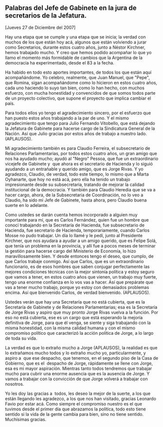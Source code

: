 Palabras del Jefe de Gabinete en la jura de secretarios de la Jefatura.
-----------------------------------------------------------------------

[Jueves 27 de Diciembre del 2007]

Hay una etapa que se cumple y una etapa que se inicia; la verdad con
muchos de los que están hoy acá, algunos que están volviendo a jurar
como Secretarios, durante estos cuatro años, junto a Néstor Kirchner,
hemos trabajado mucho. Y creo que hemos podido acompañar lo que yo llamo
el momento más formidable de cambios que la Argentina de la democracia
ha experimentado, desde el 83 a la fecha.

Ha habido en todo esto aportes importantes, de todos los que están aquí
acompañándome. Yo celebro, realmente, que Juan Manuel, que "Pepe", que
Romina, sigan acompañándome como lo hicieron en estos cuatro años, cada
uno haciendo lo suyo tan bien, como lo han hecho, con muchos esfuerzo,
con mucha honestidad y convencidos de que somos todos parte de un
proyecto colectivo, que supone el proyecto que implica cambiar el país.

Para todos ellos yo tengo el agradecimiento sincero, por el esfuerzo que
han puesto estos años trabajando a la par de uno. Y el mismo
agradecimiento que tengo para Julio Fernando Vitobello, que está dejando
la Jefatura de Gabinete para hacerse cargo de la Sindicatura General de
la Nación. Así que Julio gracias por estos años de trabajo a nuestro
lado. (APLAUSOS).

Mi agradecimiento también es para Claudio Ferreira, el subsecretario de
Relaciones Parlamentarias, por todos estos cuatro años, un gran amigo
que nos ha ayudado mucho; ayudó al "Negro" Pessoa, que fue un
extraordinario vicejefe de Gabinete y  que ahora es el secretario de
Hacienda y lo siguió ayudando a un entrañable y querido amigo, que es
Jorge Rivas. Y yo agradezco, Claudio, de verdad, todo este tiempo, lo
mismo que a Marta Oyhanarte, que hoy no está acá, pero ella ha tenido un
trabajo impresionante desde su subsecretaria, tratando de mejorar la
calidad institucional de la democracia. Y también para Claudio Heredia
que se va a hacer cargo, ahora, de la Subsecretaria de Coordinación, no
lo veo a Claudio, ha sido mi Jefe de Gabinete, hasta ahora, pero Claudio
buena suerte en lo adelante.

Como ustedes se darán cuenta hemos incorporado a alguien muy importante
para mí, que es Carlos Fernández, quien fue un hombre que conocí
trabajando en la Secretaría de Hacienda, fue subsecretario de Hacienda,
fue secretario de Hacienda, temporariamente, cuando Carlos Mosse no pudo
trabajar. Un día lo llamé y le pedí, junto al Presidente Kirchner, que
nos ayudara a ayudar a un amigo querido, que es Felipe Solá, que tenía
un problema en la provincia, y allí fue a pocos meses de terminar la
gestión para hacerse cargo del Ministerio de Economía, lo hizo
maravillosamente bien. Y desde entonces tengo el deseo, que cumplo, de
que Carlos trabaje conmigo. Así que Carlos, que es un extraordinario
funcionario, es de esos hombres que saben conjugar perfectamente las
mejores condiciones técnicas con la mejor sintonía política y estoy
seguro que vamos a tener, en estos cuatro años que vienen, un trabajo
muy fuerte, tengo una enorme confianza en lo vos vas a hacer. Así que
prepárate que vas a tener mucho trabajo, porque yo estoy con demasiados
problemas encima. Así que bienvenido Carlos, de verdad bienvenido.
(APLAUSOS).

Ustedes verán que hay una Secretaría que no está cubierta, que es la
Secretaría de Gabinete y de Relaciones Parlamentarias; esa es la
Secretaría de Jorge Rivas y aspiro que muy pronto Jorge Rivas vuelva a
la función. Por eso no está cubierta, ese es un cargo que está esperando
la mejoría definitiva de Jorge, para que él venga, se siente y siga
trabajando con la misma honestidad, con la misma calidad humana y con el
mismo compromiso político que caracterizó la acción política de Jorge, a
lo largo de toda su vida.

La verdad es que lo extraño mucho a Jorge (APLAUSOS), la realidad es que
lo extrañamos mucho todos y lo extraño mucho yo, particularmente, y
aspiro a  que ese despacho, que tenemos, en el segundo piso de la Casa
de Gobierno, que es el  despacho de Jorge, rápidamente se llene con
Jorge, esa es mi mayor aspiración. Mientras tanto todos tendremos que
trabajar mucho para cubrir una enorme ausencia que es la ausencia de
Jorge. Y vamos a trabajar con la convicción de que Jorge volverá a
trabajar con nosotros.

Yo les doy las gracias a  todos, les deseo la mejor de la suerte, a los
que están llegando les agradezco, a los que nos han visitado, gracias
Leonardo Favio por estar acá. Como siempre el compromiso nuestro es el
que tuvimos desde el primer día que abrazamos la política, todo esto
tiene sentido si la vida de la gente cambia para bien, sino no tiene
sentido. Muchísimas gracias.
